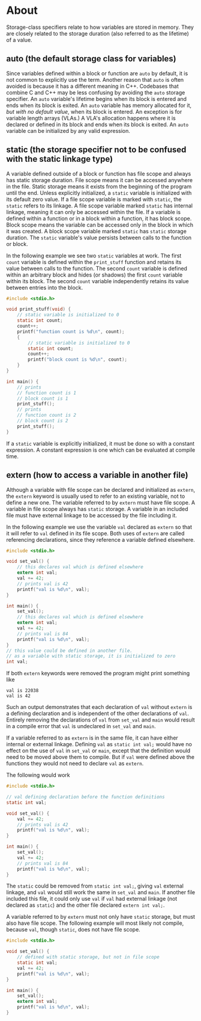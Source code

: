 # About

Storage-class specifiers relate to how variables are stored in memory.
They are closely related to the storage duration (also referred to as the lifetime) of a value.

## auto (the default storage class for variables)

Since variables defined within a block or function are `auto` by default, it is not common to explicitly use the term.
Another reason that `auto` is often avoided is because it has a different meaning in C++.
Codebases that combine C and C++ may be less confusing by avoiding the `auto` storage specifier.
An `auto` variable's lifetime begins when its block is entered and ends when its block is exited.
An `auto` variable has memory allocated for it, _but with no default value_, when its block is entered.
An exception is for variable length arrays (VLAs.)
A VLA's allocation happens where it is declared or defined in its block and ends when its block is exited.
An `auto` variable can be initialized by any valid expression.


## static (the storage specifier not to be confused with the static linkage type)
A variable defined outside of a block or function has file scope and always has static storage duration.
File scope means it can be accessed anywhere in the file.
Static storage means it exists from the beginning of the program until the end.
Unless explicitly initialized, a `static` variable is initialized with its default zero value.
If a file scope variable is marked with `static`, the `static` refers to its linkage.
A file scope variable marked `static` has internal linkage, meaning it can only be accessed within the file.
If a variable is defined within a function or in a block within a function, it has block scope.
Block scope means the variable can be accessed only in the block in which it was created.
A block scope variable marked `static` has `static` storage duration.
The `static` variable's value persists between calls to the function or block.

In the following example we see two `static` variables at work.
The first `count` variable is defined within the `print_stuff` function and retains its value between calls to the function.
The second `count` variable is defined within an arbitrary block and hides (or shadows) the first `count` variable within its block.
The second `count` variable independently retains its value between entries into the block.

```c
#include <stdio.h>

void print_stuff(void) {
    // static variable is initialized to 0
    static int count;
    count++;
    printf("function count is %d\n", count);
    {
        // static variable is initialized to 0
        static int count;
        count++;
        printf("block count is %d\n", count);
    }
}

int main() {
    // prints
    // function count is 1
    // block count is 1
    print_stuff();
    // prints
    // function count is 2
    // block count is 2    
    print_stuff();
}
```

If a `static` variable is explicitly initialized, it must be done so with a constant expression.
A constant expression is one which can be evaluated at compile time.

## extern (how to access a variable in another file)

Although a variable with file scope can be declared and initialized as `extern`, the `extern` keyword is usually used to refer to an existing variable, not to define a new one.
The variable referred to by `extern` must have file scope.
A variable in file scope always has `static` storage.
A variable in an included file must have external linkage to be accessed by the file including it.

In the following example we use the variable `val` declared as `extern` so that it will refer to `val` defined in its file scope.
Both uses of `extern` are called referencing declarations, since they reference a variable defined elsewhere.

```c
#include <stdio.h>

void set_val() {
    // this declares val which is defined elsewhere
    extern int val;
    val += 42;
    // prints val is 42
    printf("val is %d\n", val);
}

int main() {
    set_val();
    // this declares val which is defined elsewhere
    extern int val;
    val += 42;
    // prints val is 84
    printf("val is %d\n", val);
}
// this value could be defined in another file.
// as a variable with static storage, it is initialized to zero
int val;
```

If both `extern` keywords were removed the program might print something like

```
val is 22038
val is 42
```

Such an output demonstrates that each declaration of `val` without `extern` is a defining declaration and is independent of the other declarations of `val`.
Entirely removing the declarations of `val` from `set_val` and `main` would result in a compile error that `val` is undeclared in `set_val` and `main`.

If a variable referred to as `extern` is in the same file, it can have either internal or external linkage.
Defining `val` as `static int val;` would have no effect on the use of `val` in `set_val` or `main`, except that the definition would need to be moved above them to compile.
But if `val` were defined above the functions they would not need to declare `val` as `extern`.

The following would work

```c
#include <stdio.h>

// val defining declaration before the function definitions
static int val;

void set_val() {
    val += 42;
    // prints val is 42
    printf("val is %d\n", val);
}

int main() {
    set_val();
    val += 42;
    // prints val is 84
    printf("val is %d\n", val);
}
```

The `static` could be removed from `static int val;`, giving `val` external linkage,  and `val` would still work the same in `set_val` and `main`.
If another file included this file, it could only use `val` if `val` had external linkage (not declared as `static`) and the other file declared `extern int val;`.

A variable referred to by `extern` must not only have `static` storage, but must also have file scope.
The following example will most likely not compile, because `val`, though `static`, does not have file scope.

```c
#include <stdio.h>

void set_val() {
    // defined with static storage, but not in file scope
    static int val;
    val += 42;
    printf("val is %d\n", val);
}

int main() {
    set_val();
    extern int val;
    printf("val is %d\n", val);
}
```
